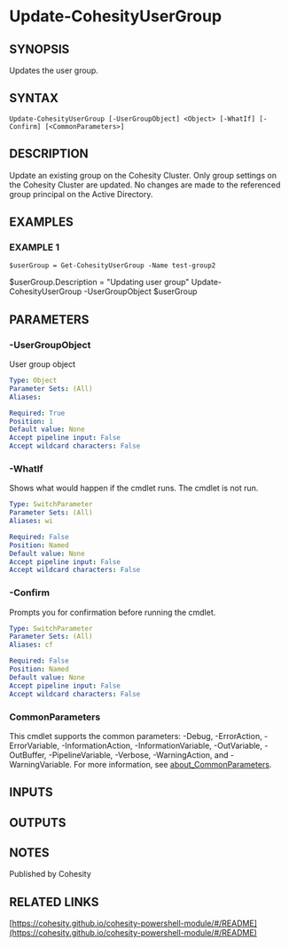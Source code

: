 # Update-CohesityUserGroup

## SYNOPSIS
Updates the user group.

## SYNTAX

```
Update-CohesityUserGroup [-UserGroupObject] <Object> [-WhatIf] [-Confirm] [<CommonParameters>]
```

## DESCRIPTION
Update an existing group on the Cohesity Cluster.
Only group settings on the Cohesity Cluster
 are updated.
No changes are made to the referenced group principal on the Active Directory.

## EXAMPLES

### EXAMPLE 1
```
$userGroup = Get-CohesityUserGroup -Name test-group2
```

$userGroup.Description = "Updating user group"
Update-CohesityUserGroup -UserGroupObject $userGroup

## PARAMETERS

### -UserGroupObject
User group object

```yaml
Type: Object
Parameter Sets: (All)
Aliases:

Required: True
Position: 1
Default value: None
Accept pipeline input: False
Accept wildcard characters: False
```

### -WhatIf
Shows what would happen if the cmdlet runs.
The cmdlet is not run.

```yaml
Type: SwitchParameter
Parameter Sets: (All)
Aliases: wi

Required: False
Position: Named
Default value: None
Accept pipeline input: False
Accept wildcard characters: False
```

### -Confirm
Prompts you for confirmation before running the cmdlet.

```yaml
Type: SwitchParameter
Parameter Sets: (All)
Aliases: cf

Required: False
Position: Named
Default value: None
Accept pipeline input: False
Accept wildcard characters: False
```

### CommonParameters
This cmdlet supports the common parameters: -Debug, -ErrorAction, -ErrorVariable, -InformationAction, -InformationVariable, -OutVariable, -OutBuffer, -PipelineVariable, -Verbose, -WarningAction, and -WarningVariable. For more information, see [about_CommonParameters](http://go.microsoft.com/fwlink/?LinkID=113216).

## INPUTS

## OUTPUTS

## NOTES
Published by Cohesity

## RELATED LINKS

[https://cohesity.github.io/cohesity-powershell-module/#/README](https://cohesity.github.io/cohesity-powershell-module/#/README)

